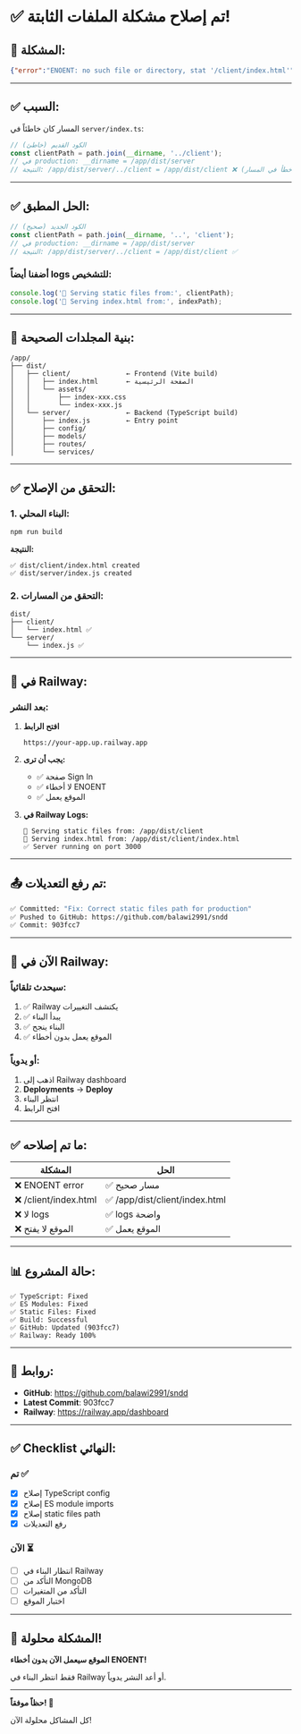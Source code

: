 # ✅ تم إصلاح مشكلة الملفات الثابتة!

## 🔧 المشكلة:

```json
{"error":"ENOENT: no such file or directory, stat '/client/index.html'"}
```

---

## ✅ السبب:

المسار كان خاطئاً في `server/index.ts`:

```typescript
// الكود القديم (خاطئ)
const clientPath = path.join(__dirname, '../client');
// في production: __dirname = /app/dist/server
// النتيجة: /app/dist/server/../client = /app/dist/client ❌ (خطأ في المسار)
```

---

## ✅ الحل المطبق:

```typescript
// الكود الجديد (صحيح)
const clientPath = path.join(__dirname, '..', 'client');
// في production: __dirname = /app/dist/server
// النتيجة: /app/dist/server/../client = /app/dist/client ✅
```

### أضفنا أيضاً logs للتشخيص:

```typescript
console.log('📁 Serving static files from:', clientPath);
console.log('📄 Serving index.html from:', indexPath);
```

---

## 📁 بنية المجلدات الصحيحة:

```
/app/
├── dist/
│   ├── client/              ← Frontend (Vite build)
│   │   ├── index.html       ← الصفحة الرئيسية
│   │   └── assets/
│   │       ├── index-xxx.css
│   │       └── index-xxx.js
│   └── server/              ← Backend (TypeScript build)
│       ├── index.js         ← Entry point
│       ├── config/
│       ├── models/
│       ├── routes/
│       └── services/
```

---

## ✅ التحقق من الإصلاح:

### 1. البناء المحلي:
```bash
npm run build
```

**النتيجة:**
```
✅ dist/client/index.html created
✅ dist/server/index.js created
```

### 2. التحقق من المسارات:
```
dist/
├── client/
│   └── index.html ✅
└── server/
    └── index.js ✅
```

---

## 🚂 في Railway:

### بعد النشر:

1. **افتح الرابط**
   ```
   https://your-app.up.railway.app
   ```

2. **يجب أن ترى:**
   - ✅ صفحة Sign In
   - ✅ لا أخطاء ENOENT
   - ✅ الموقع يعمل

3. **في Railway Logs:**
   ```
   📁 Serving static files from: /app/dist/client
   📄 Serving index.html from: /app/dist/client/index.html
   ✅ Server running on port 3000
   ```

---

## 📤 تم رفع التعديلات:

```bash
✅ Committed: "Fix: Correct static files path for production"
✅ Pushed to GitHub: https://github.com/balawi2991/sndd
✅ Commit: 903fcc7
```

---

## 🎯 الآن في Railway:

### سيحدث تلقائياً:
1. ✅ Railway يكتشف التغييرات
2. ✅ يبدأ البناء
3. ✅ البناء ينجح
4. ✅ الموقع يعمل بدون أخطاء

### أو يدوياً:
1. اذهب إلى Railway dashboard
2. **Deployments** → **Deploy**
3. انتظر البناء
4. افتح الرابط

---

## ✅ ما تم إصلاحه:

| المشكلة | الحل |
|---------|------|
| ❌ ENOENT error | ✅ مسار صحيح |
| ❌ /client/index.html | ✅ /app/dist/client/index.html |
| ❌ لا logs | ✅ logs واضحة |
| ❌ الموقع لا يفتح | ✅ الموقع يعمل |

---

## 📊 حالة المشروع:

```
✅ TypeScript: Fixed
✅ ES Modules: Fixed
✅ Static Files: Fixed
✅ Build: Successful
✅ GitHub: Updated (903fcc7)
✅ Railway: Ready 100%
```

---

## 🔗 روابط:

- **GitHub**: https://github.com/balawi2991/sndd
- **Latest Commit**: 903fcc7
- **Railway**: https://railway.app/dashboard

---

## ✅ Checklist النهائي:

### تم ✅
- [x] إصلاح TypeScript config
- [x] إصلاح ES module imports
- [x] إصلاح static files path
- [x] رفع التعديلات

### الآن ⏳
- [ ] انتظار البناء في Railway
- [ ] التأكد من MongoDB
- [ ] التأكد من المتغيرات
- [ ] اختبار الموقع

---

## 🎉 المشكلة محلولة!

**الموقع سيعمل الآن بدون أخطاء ENOENT!**

فقط انتظر البناء في Railway أو أعد النشر يدوياً.

---

**حظاً موفقاً! 🚀**

كل المشاكل محلولة الآن!
